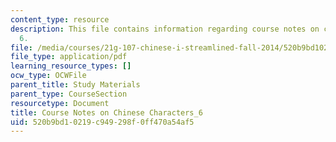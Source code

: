 ```yaml
---
content_type: resource
description: This file contains information regarding course notes on chines characters
  6.
file: /media/courses/21g-107-chinese-i-streamlined-fall-2014/520b9bd10219c949298f0ff470a54af5_MIT21G_107F14_CourseNote_6.pdf
file_type: application/pdf
learning_resource_types: []
ocw_type: OCWFile
parent_title: Study Materials
parent_type: CourseSection
resourcetype: Document
title: Course Notes on Chinese Characters_6
uid: 520b9bd1-0219-c949-298f-0ff470a54af5
---
```

